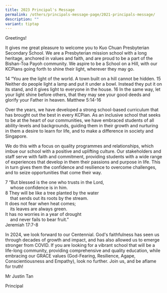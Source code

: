 ```yaml
---
title: 2023 Principal's Message
permalink: /others/principals-message-page/2021-principals-message/
description: ""
variant: tiptap
---
```

<p>Greetings!</p><p>It gives me great pleasure to welcome you to Kuo Chuan Presbyterian Secondary School. We are a Presbyterian mission school with a long heritage, anchored in values and faith, and are proud to be a part of the Bishan-Toa Payoh community. We aspire to be a School on a Hill, with our KCPians going forth to shine their light, wherever they may go.</p><p>14 “You are the light of the world. A town built on a hill cannot be hidden. 15 Neither do people light a lamp and put it under a bowl. Instead they put it on its stand, and it gives light to everyone in the house. 16 In the same way, let your light shine before others, that they may see your good deeds and glorify your Father in heaven. Matthew 5:14-16</p><p>Over the years, we have developed a strong school-based curriculum that has brought out the best in every KCPian. As an inclusive school that seeks to be at the heart of our communities, we have embraced students of all ability-levels and backgrounds, guiding them in their growth and nurturing in them a desire to learn for life, and to make a difference in society and Singapore.</p><p>We do this with a focus on quality programmes and relationships, which imbue our school with a positive and uplifting culture. Our stakeholders and staff serve with faith and commitment, providing students with a wide range of experiences that develop in them their passions and purpose in life. This in turn gives them the confidence and resilience to overcome challenges, and to seize opportunities that come their way.</p><p>7 “But blessed is the one who trusts in the Lord,<br>&nbsp;&nbsp;&nbsp; whose confidence is in him.<br>8 They will be like a tree planted by the water<br>&nbsp;&nbsp;&nbsp; that sends out its roots by the stream.<br>It does not fear when heat comes;<br>&nbsp;&nbsp;&nbsp; its leaves are always green.<br>It has no worries in a year of drought<br>&nbsp;&nbsp;&nbsp; and never fails to bear fruit.”<br>Jeremiah 17:7-8</p><p>In 2024, we look forward to our Centennial. God's faithfulness has seen us through decades of growth and impact, and has also allowed us to emerge stronger from COVID. If you are looking for a vibrant school that will be a life-long community, providing comprehensive and quality education, while embracing our GRACE values (God-Fearing, Resilience, Agape, Conscientiousness and Empathy), look no further. Join us, and be aflame for truth!</p><p>Mr Justin Tan</p><p> Principal</p>